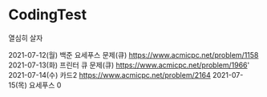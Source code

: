 # CodingTest

열심히 살자


 2021-07-12(월) 백준 요세푸스 문제(큐) https://www.acmicpc.net/problem/1158
 2021-07-13(화) 프린터 큐 문제(큐) https://www.acmicpc.net/problem/1966'
 2021-07-14(수) 카드2 https://www.acmicpc.net/problem/2164
 2021-07-15(목) 요세푸스 0 
 

